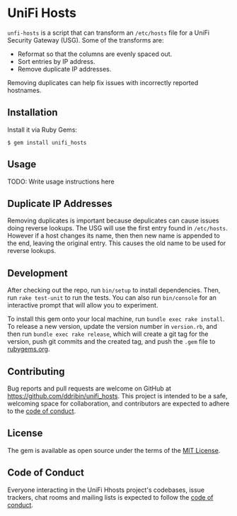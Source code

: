 # UniFi Hosts

`unfi-hosts` is a script that can transform an `/etc/hosts` file for a UniFi Security Gateway (USG). Some of the transforms are:

- Reformat so that the columns are evenly spaced out.
- Sort entries by IP address.
- Remove duplicate IP addresses.

Removing duplicates can help fix issues with incorrectly reported hostnames.

## Installation

Install it via Ruby Gems:

    $ gem install unifi_hosts

## Usage

TODO: Write usage instructions here

## Duplicate IP Addresses

Removing duplicates is important because depulicates can cause issues doing reverse lookups. The USG will use the first entry found in `/etc/hosts`. However if a host changes its name, then then new name is appended to the end, leaving the original entry. This causes the old name to be used for reverse lookups.

## Development

After checking out the repo, run `bin/setup` to install dependencies. Then, run `rake test-unit` to run the tests. You can also run `bin/console` for an interactive prompt that will allow you to experiment.

To install this gem onto your local machine, run `bundle exec rake install`. To release a new version, update the version number in `version.rb`, and then run `bundle exec rake release`, which will create a git tag for the version, push git commits and the created tag, and push the `.gem` file to [rubygems.org](https://rubygems.org).

## Contributing

Bug reports and pull requests are welcome on GitHub at https://github.com/ddribin/unifi_hosts. This project is intended to be a safe, welcoming space for collaboration, and contributors are expected to adhere to the [code of conduct](https://github.com/ddribin/unifi_hosts/blob/master/CODE_OF_CONDUCT.md).

## License

The gem is available as open source under the terms of the [MIT License](https://opensource.org/licenses/MIT).

## Code of Conduct

Everyone interacting in the UniFi Hhosts project's codebases, issue trackers, chat rooms and mailing lists is expected to follow the [code of conduct](https://github.com/ddribin/unifi_hosts/blob/master/CODE_OF_CONDUCT.md).

